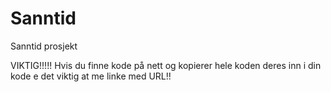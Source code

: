 # Sanntid
Sanntid prosjekt

VIKTIG!!!!!
Hvis du finne kode på nett og kopierer hele koden deres inn i din kode e det viktig at me linke med URL!!
